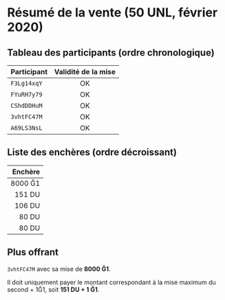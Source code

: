 # Résumé de la vente (50 UNL, février 2020)

## Tableau des participants (ordre chronologique)

| Participant | Validité de la mise |
| :------------ | :--------------------: |
|  `F3Lg14xqY`       |     OK     | 
|  `FYuRH7y79`     |   OK    |
|  `CShdDDHuM`        |     OK      |
|  `3vhtFC47M`        |     OK      |
|  `A69LS3NsL`        |     OK      |

## Liste des enchères (ordre décroissant)

|  Enchère   |
| ------------: |
|  8000 Ğ1  |
|  151 DU    |
|  106 DU    |
|  80 DU     |
|  80 DU     |

## Plus offrant
`3vhtFC47M` avec sa mise de **8000 Ğ1**.

Il doit uniquement payer le montant correspondant à la mise maximum du second + 1Ğ1, soit **151 DU + 1 Ğ1**.